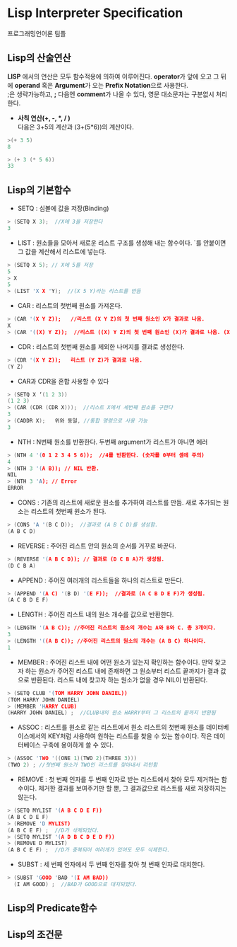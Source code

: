 # Lisp Interpreter Specification
프로그래밍언어론 팀플

## Lisp의 산술연산

**LISP** 에서의 연산은 모두 함수적용에 의하여 이루어진다. **operator**가 앞에 오고 그 뒤에 **operand** 혹은 **Argument**가 오는 **Prefix Notation**으로 사용한다.      
;은 생략가능하고, **;** 다음엔 **comment**가 나올 수 있다, 영문 대소문자는 구분없시 처리한다.

 - __사칙 연산(+, -, *, / )__    
다음은 3+5의 계산과 (3+(5*6))의 계산이다.
```cpp
>(+ 3 5)
8
```
```cpp
> (+ 3 (* 5 6))
33
```

## Lisp의 기본함수

-	SETQ : 심볼에 값을 저장(Binding)      
```cpp  
> (SETQ X 3);  //X에 3을 저장한다 
3
```

-	LIST : 원소들을 모아서 새로운 리스트 구조를 생성해 내는 함수이다.  `를 안붙이면 그 값을 계산해서 리스트에 넣는다.
```cpp
> (SETQ X 5); // X에 5를 저장
5
> X
5
> (LIST 'X X 'Y);  //(X 5 Y)라는 리스트를 만듬
```

-	CAR : 리스트의 첫번째 원소를 가져온다.
```cpp
> (CAR '(X Y Z));   //리스트 (X Y Z)의 첫 번째 원소인 X가 결과로 나옴.       
X
> (CAR '((X) Y Z));  //리스트 ((X) Y Z)의 첫 번째 원소인 (X)가 결과로 나옴. (X)
```
-	CDR : 리스트의 첫번째 원소를 제외한 나머지를 결과로 생성한다.
```cpp
> (CDR '(X Y Z));   리스트 (Y Z)가 결과로 나옴.
(Y Z)
```
-	CAR과 CDR을 혼합 사용할 수 있다
```cpp
> (SETQ X ‘(1 2 3))
(1 2 3)
> (CAR (CDR (CDR X)));  //리스트 X에서 세번째 원소를 구한다 
3
> (CADDR X);   위와 동일, //통합 명령으로 사용 가능
3
```
-	NTH : N번째 원소를 반환한다. 두번째 argument가 리스트가 아니면 에러
```cpp
> (NTH 4 '(0 1 2 3 4 5 6));  //4를 반환한다. (숫자를 0부터 셈에 주의)
4
> (NTH 3 '(A B)); // NIL 반환. 
NIL
> (NTH 3 'A); // Error 
ERROR
```
-	CONS : 기존의 리스트에 새로운 원소를 추가하여 리스트를 만듬. 새로 추가되는 원소는 리스트의 첫번째 원소가 된다.
```cpp
> (CONS 'A '(B C D));  //결과로 (A B C D)를 생성함. 
(A B C D)
```

-	REVERSE : 주어진 리스트 안의 원소의 순서를 거꾸로 바꾼다.
```cpp
> (REVERSE '(A B C D)); // 결과로 (D C B A)가 생성됨.
(D C B A)
```
-	APPEND : 주어진 여러개의 리스트들을 하나의 리스트로 만든다.
```cpp
> (APPEND '(A C) '(B D) '(E F));  //결과로 (A C B D E F)가 생성됨. 
(A C B D E F)
```
-	LENGTH : 주어진 리스트 내의 원소 개수를 값으로 반환한다.
```cpp
> (LENGTH '(A B C)); //주어진 리스트의 원소의 개수는 A와 B와 C. 총 3개이다.
3
> (LENGTH '((A B C)); //주어진 리스트의 원소의 개수는 (A B C) 하나이다.
1
```
-	MEMBER : 주어진 리스트 내에 어떤 원소가 있는지 확인하는 함수이다. 만약 찾고자 하는 원소가 주어진 리스트 내에 존재하면 그 원소부터 리스트 끝까지가 결과 값으로 반환된다. 리스트 내에 찾고자 하는 원소가 없을 경우 NIL이 반환된다.
```cpp
> (SETQ CLUB '(TOM HARRY JOHN DANIEL))
(TOM HARRY JOHN DANIEL)
> (MEMBER 'HARRY CLUB)
(HARRY JOHN DANIEL) ;  //CLUB내의 원소 HARRY부터 그 리스트의 끝까지 반환됨
```
-	ASSOC : 리스트를 원소로 같는 리스트에서 원소 리스트의 첫번째 원소를 데이터베이스에서의 KEY처럼 사용하여 원하는 리스트를 찾을 수 있는 함수이다. 작은 데이터베이스 구축에 용이하게 쓸 수 있다.
```cpp
> (ASSOC 'TWO '((ONE 1)(TWO 2)(THREE 3)))
(TWO 2) ; //첫번째 원소가 TWO인 리스트를 찾아내서 리턴함
```
-	REMOVE : 첫 번째 인자를 두 번째 인자로 받는 리스트에서 찾아 모두 제거하는 함수이다.
제거한 결과를 보여주기만 할 뿐, 그 결과값으로 리스트를 새로 저장하지는 않는다. 
```cpp
> (SETQ MYLIST '(A B C D E F))
(A B C D E F)
> (REMOVE 'D MYLIST)
(A B C E F) ;  //D가 삭제되었다.
> (SETQ MYLIST '(A D B C D E D F))
> (REMOVE D MYLIST)
(A B C E F) ;  //D가 중복되어 여러개가 있어도 모두 삭제한다.
```
-	SUBST : 세 번째 인자에서 두 번째 인자를 찾아 첫 번째 인자로 대치한다.
```cpp
> (SUBST 'GOOD 'BAD '(I AM BAD))
  (I AM GOOD) ;  //BAD가 GOOD으로 대치되었다.
```

## Lisp의 Predicate함수



## Lisp의 조건문
